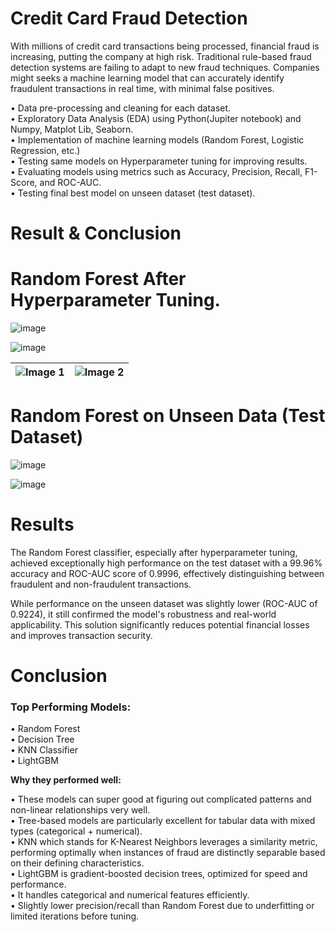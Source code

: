 # Credit Card Fraud Detection

<p> With millions of credit card transactions being processed, financial fraud is increasing, putting the company at high risk. Traditional rule-based fraud detection systems are failing to adapt to new fraud techniques. Companies might seeks a machine learning model that can accurately identify fraudulent transactions in real time, with minimal false positives.<p/>

•	Data pre-processing and cleaning for each dataset. <br>
•	Exploratory Data Analysis (EDA) using Python(Jupiter notebook) and Numpy, Matplot Lib, Seaborn.<br>
•	Implementation of machine learning models (Random Forest, Logistic Regression, etc.)<br>
•	Testing same models on Hyperparameter tuning for improving results.<br>
•	Evaluating models using metrics such as Accuracy, Precision, Recall, F1-Score, and ROC-AUC.<br>
•	Testing final best model on unseen dataset (test dataset).<br>

# Result & Conclusion 

# Random Forest After Hyperparameter Tuning.

![image](https://github.com/user-attachments/assets/1704ab91-aa8d-4327-9246-21101d3cd9ee)

![image](https://github.com/user-attachments/assets/d4ff5070-fcc2-49ca-a081-1b7791e7ab3c)

| ![Image 1](https://github.com/user-attachments/assets/1704ab91-aa8d-4327-9246-21101d3cd9ee) | ![Image 2](https://github.com/user-attachments/assets/d4ff5070-fcc2-49ca-a081-1b7791e7ab3c) |
|----------------------------------------------------------------------------------------------|----------------------------------------------------------------------------------------------|

# Random Forest on Unseen Data (Test Dataset)

![image](https://github.com/user-attachments/assets/10df9155-9228-4265-9a3e-646231125fc6)

![image](https://github.com/user-attachments/assets/7872838c-a201-4500-9505-5d13abf12c85)

# Results

<p>The Random Forest classifier, especially after hyperparameter tuning, achieved exceptionally high performance on the test dataset with a 99.96% accuracy and ROC-AUC score of 0.9996, effectively distinguishing between fraudulent and non-fraudulent transactions.<p/> 

<p>While performance on the unseen dataset was slightly lower (ROC-AUC of 0.9224), it still confirmed the model's robustness and real-world applicability. This solution significantly reduces potential financial losses and improves transaction security.<p/>

# Conclusion

### Top Performing Models:
•	Random Forest <br>
•	Decision Tree <br>
•	KNN Classifier <br>
•	LightGBM <br>

**Why they performed well:** 

•	These models can super good at figuring out complicated patterns and non-linear relationships very well. <br>
•	Tree-based models are particularly excellent for tabular data with mixed types (categorical + numerical).<br>
•	KNN which stands for K-Nearest Neighbors leverages a similarity metric, performing optimally when instances of fraud are distinctly separable based on their defining characteristics. <br>
•	LightGBM is gradient-boosted decision trees, optimized for speed and performance. <br>
•	It handles categorical and numerical features efficiently.<br>
•	Slightly lower precision/recall than Random Forest due to underfitting or limited iterations before tuning. <br>

